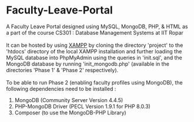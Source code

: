 # Faculty-Leave-Portal
A Faculty Leave Portal designed using MySQL, MongoDB, PHP, & HTML as a part of the course CS301 : Database Management Systems at IIT Ropar
<br><br>
It can be hosted by using [XAMPP](https://www.apachefriends.org/download.html) by cloning the directory 'project' to the 'htdocs' directory of the local XAMPP installation and further loading the MySQL database into PhpMyAdmin using the queries in 'init.sql', and the MongoDB database by running 'init_mongodb.php' (available in the directories 'Phase 1' & 'Phase 2' respectively).
<br><br>
To be able to run Phase 2 (enabling faculty profiles using MongoDB), the following dependencies need to be installed :<br>
1. MongoDB (Community Server Version 4.4.5)
2. PHP-MongoDB Driver (PECL Version 1.9.1 for PHP 8.0.3)
3. Composer (to use the MongoDB-PHP Library)

